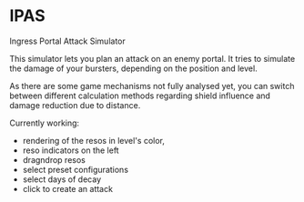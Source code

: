 IPAS
====

Ingress Portal Attack Simulator

This simulator lets you plan an attack on an enemy portal. It tries to simulate the damage of your bursters, depending on the position and level.

As there are some game mechanisms not fully analysed yet, you can switch between different calculation methods regarding shield influence and damage reduction due to distance.

Currently working:

- rendering of the resos in level's color,
- reso indicators on the left
- dragndrop resos
- select preset configurations
- select days of decay
- click to create an attack

